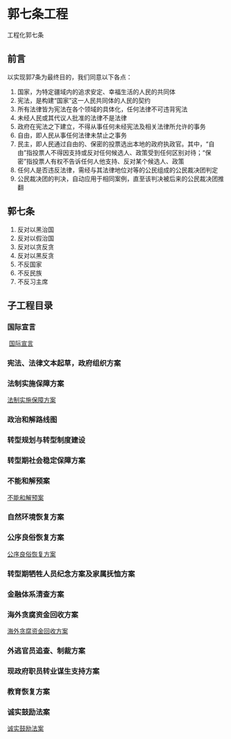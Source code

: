 # 郭七条工程
工程化郭七条
## 前言
以实现郭7条为最终目的，我们同意以下各点：
1. 国家，为特定疆域内的追求安定、幸福生活的人民的共同体
2. 宪法，是构建“国家”这一人民共同体的人民的契约
3. 所有法律皆为宪法在各个领域的具体化，任何法律不可违背宪法
4. 未经人民或其代议人批准的法律不是法律
5. 政府在宪法之下建立，不得从事任何未经宪法及相关法律所允许的事务
6. 自由，即人民从事任何法律未禁止之事务
7. 民主，即人民通过自由的、保密的投票选出本地的政府执政官。其中，“自由”指投票人不得因支持或反对任何候选人、政策受到任何区别对待；“保密”指投票人有权不告诉任何人他支持、反对某个候选人、政策
8. 任何人是否违反法律，需经与其法律地位对等的公民组成的公民裁决团判定
9. 公民裁决团的判决，自动应用于相同案例，直至该判决被后来的公民裁决团推翻

## 郭七条
1. 反对以黑治国
2. 反对以假治国
3. 反对以贪反贪
4. 反对以黑反贪
5. 不反国家
6. 不反民族
7. 不反习主席

## 子工程目录
### 国际宣言
  [国际宣言](https://github.com/projectguo7/projectguo7/blob/master/gjxy/%E5%9B%BD%E9%99%85%E5%AE%A3%E8%A8%80.md)
### 宪法、法律文本起草，政府组织方案
### 法制实施保障方案
  [法制实施保障方案](https://github.com/projectguo7/projectguo7/blob/master/fzss/%E6%B3%95%E5%88%B6%E5%AE%9E%E6%96%BD%E4%BF%9D%E9%9A%9C%E6%96%B9%E6%A1%88.md)
### 政治和解路线图
### 转型规划与转型制度建设
### 转型期社会稳定保障方案
### 不能和解预案
  [不能和解预案](https://github.com/projectguo7/projectguo7/blob/master/bnhjya/%E4%B8%8D%E8%83%BD%E5%92%8C%E8%A7%A3%E9%A2%84%E6%A1%88.md)
### 自然环境恢复方案
### 公序良俗恢复方案
  [公序良俗恢复方案](https://github.com/projectguo7/projectguo7/blob/master/gxlshffa/%E5%85%AC%E5%BA%8F%E8%89%AF%E4%BF%97%E6%81%A2%E5%A4%8D%E6%96%B9%E6%A1%88.md)
### 转型期牺牲人员纪念方案及家属抚恤方案
### 金融体系清查方案
### 海外贪腐资金回收方案
  [海外贪腐资金回收方案](https://github.com/projectguo7/projectguo7/blob/master/hwtfzjhsfa/%E6%B5%B7%E5%A4%96%E8%B4%AA%E8%85%90%E8%B5%84%E9%87%91%E5%9B%9E%E6%94%B6%E6%96%B9%E6%A1%88.md)
### 外逃官员追查、制裁方案
### 现政府职员转业谋生支持方案
### 教育恢复方案
### 诚实鼓励法案
  [诚实鼓励法案](https://github.com/projectguo7/projectguo7/blob/master/csglfa/%E8%AF%9A%E5%AE%9E%E9%BC%93%E5%8A%B1%E6%B3%95%E6%A1%88.md)
